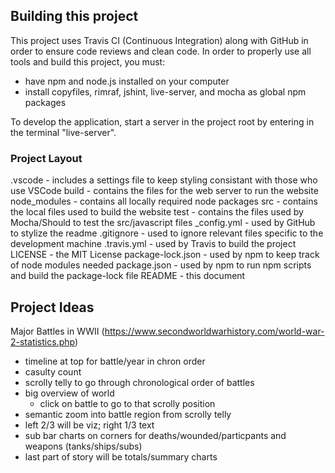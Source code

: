 ## Building this project
This project uses Travis CI (Continuous Integration) along with GitHub in order to ensure code reviews and clean code. In order to properly use all tools and build this project, you must: 
  * have npm and node.js installed on your computer
  * install copyfiles, rimraf, jshint, live-server, and mocha as global npm packages
  
To develop the application, start a server in the project root by entering in the terminal "live-server".

### Project Layout
.vscode - includes a settings file to keep styling consistant with those who use VSCode
build - contains the files for the web server to run the website
node_modules - contains all locally required node packages
src - contains the local files used to build the website
test - contains the files used by Mocha/Should to test the src/javascript files
\_config.yml - used by GitHub to stylize the readme
.gitignore - used to ignore relevant files specific to the development machine
.travis.yml - used by Travis to build the project
LICENSE - the MIT License
package-lock.json - used by npm to keep track of node modules needed
package.json - used by npm to run npm scripts and build the package-lock file
README - this document


## Project Ideas

Major Battles in WWII (https://www.secondworldwarhistory.com/world-war-2-statistics.php)
  - timeline at top for battle/year in chron order
  - casulty count
  - scrolly telly to go through chronological order of battles
  - big overview of world
    - click on battle to go to that scrolly position
  - semantic zoom into battle region from scrolly telly
  - left 2/3 will be viz; right 1/3 text
  - sub bar charts on corners for deaths/wounded/particpants and weapons (tanks/ships/subs)
  - last part of story will be totals/summary charts